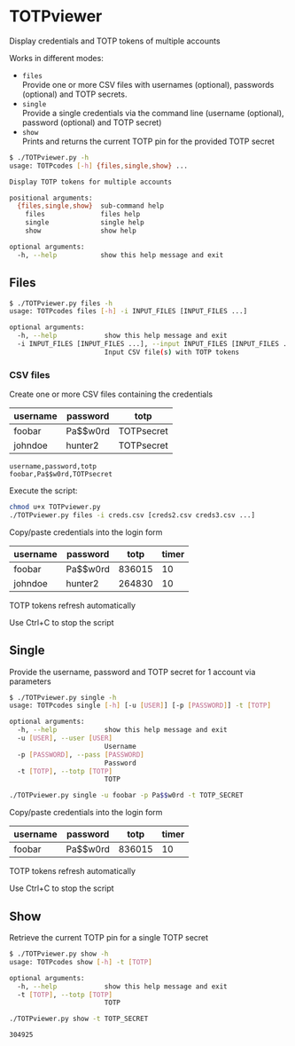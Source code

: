 # TOTPviewer

Display credentials and TOTP tokens of multiple accounts

Works in different modes:

- `files`  
  Provide one or more CSV files with usernames (optional), passwords (optional) and TOTP secrets.
- `single`  
  Provide a single credentials via the command line (username (optional), password (optional) and TOTP secret)
- `show`  
  Prints and returns the current TOTP pin for the provided TOTP secret

```bash
$ ./TOTPviewer.py -h
usage: TOTPcodes [-h] {files,single,show} ...

Display TOTP tokens for multiple accounts

positional arguments:
  {files,single,show}  sub-command help
    files              files help
    single             single help
    show               show help

optional arguments:
  -h, --help           show this help message and exit
```

## Files

```bash
$ ./TOTPviewer.py files -h
usage: TOTPcodes files [-h] -i INPUT_FILES [INPUT_FILES ...]

optional arguments:
  -h, --help            show this help message and exit
  -i INPUT_FILES [INPUT_FILES ...], --input INPUT_FILES [INPUT_FILES ...]
                        Input CSV file(s) with TOTP tokens
```

### CSV files

Create one or more CSV files containing the credentials

| username | password | totp       |
|----------|----------|------------|
| foobar   | Pa$$w0rd | TOTPsecret |
| johndoe  | hunter2  | TOTPsecret |

```csv
username,password,totp
foobar,Pa$$w0rd,TOTPsecret
```

Execute the script:

```bash
chmod u+x TOTPviewer.py
./TOTPviewer.py files -i creds.csv [creds2.csv creds3.csv ...]
```

Copy/paste credentials into the login form

username                  | password                          |   totp   | timer
------------------------- | --------------------------------- | -------- | -----
foobar                    | Pa$$w0rd                          |  836015  |  10  
johndoe                   | hunter2                           |  264830  |  10  


TOTP tokens refresh automatically

Use Ctrl+C to stop the script


## Single

Provide the username, password and TOTP secret for 1 account via parameters

```bash
$ ./TOTPviewer.py single -h
usage: TOTPcodes single [-h] [-u [USER]] [-p [PASSWORD]] -t [TOTP]

optional arguments:
  -h, --help            show this help message and exit
  -u [USER], --user [USER]
                        Username
  -p [PASSWORD], --pass [PASSWORD]
                        Password
  -t [TOTP], --totp [TOTP]
                        TOTP
```

```bash
./TOTPviewer.py single -u foobar -p Pa$$w0rd -t TOTP_SECRET
```

Copy/paste credentials into the login form

username                  | password                          |   totp   | timer
------------------------- | --------------------------------- | -------- | -----
foobar                    | Pa$$w0rd                          |  836015  |  10  


TOTP tokens refresh automatically

Use Ctrl+C to stop the script



## Show

Retrieve the current TOTP pin for a single TOTP secret

```bash
$ ./TOTPviewer.py show -h
usage: TOTPcodes show [-h] -t [TOTP]

optional arguments:
  -h, --help            show this help message and exit
  -t [TOTP], --totp [TOTP]
                        TOTP
```

```bash
./TOTPviewer.py show -t TOTP_SECRET

304925
```
